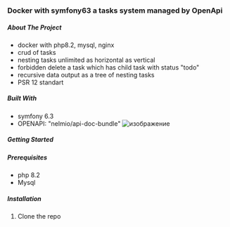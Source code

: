 ###  Docker with symfony63 a tasks system managed by OpenApi
##### About The Project 
* docker with php8.2, mysql, nginx
* crud of tasks
* nesting tasks unlimited as horizontal as vertical
* forbidden delete a task which has child task with status "todo"
* recursive data output as a tree of nesting tasks
* PSR 12 standart
  

##### Built With

*  symfony 6.3
*  OPENAPI: "nelmio/api-doc-bundle"
![изображение](https://github.com/vadimlvov71/docker_symfony63_openapi/assets/57807117/bcb16571-c3a4-4754-a2e7-fe15f2dddc72)

<!-- GETTING STARTED -->
##### Getting Started

##### Prerequisites
* php 8.2
* Mysql

##### Installation

1. Clone the repo
   ```sh
